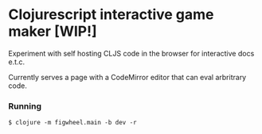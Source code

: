 # Clojurescript interactive game maker [WIP!] #

Experiment with self hosting CLJS code in the browser for interactive docs e.t.c.

Currently serves a page with a CodeMirror editor that can eval arbritrary code.

### Running ###

```
$ clojure -m figwheel.main -b dev -r
```
